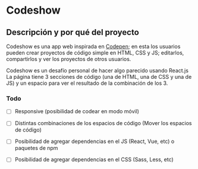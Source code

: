 # Codeshow

## Descripción y por qué del proyecto

Codeshow es una app web inspirada en [Codepen](https://codepen.io/); en esta los usuarios pueden crear proyectos de código simple en HTML, CSS y JS; editarlos, compartirlos y ver los proyectos de otros usuarios.

Codeshow es un desafío personal de hacer algo parecido usando React.js 
La página tiene 3 secciones de código (una de HTML, una de CSS y una de JS) y un espacio para ver el resultado de la combinación de los 3.

### Todo

- [ ] Responsive (posibilidad de codear en modo móvil)
- [ ] Distintas combinaciones de los espacios de código (Mover los espacios de código)
- [ ] Posibilidad de agregar dependencias en el JS (React, Vue, etc) o paquetes de npm
- [ ] Posibilidad de agregar dependencias en el CSS (Sass, Less, etc)

